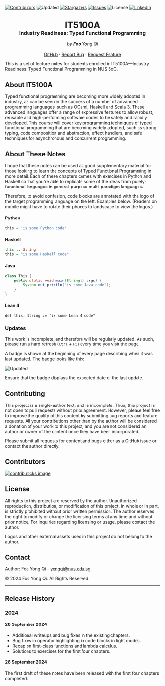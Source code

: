 
[![Contributors][contributors-shield]][contributors-url]
![Updated][update-shield]
[![Stargazers][stars-shield]][stars-url]
[![Issues][issues-shield]][issues-url]
![License][license-shield]
[![LinkedIn][linkedin-shield]][linkedin-url]



<!-- PROJECT LOGO -->
<br />
<div align="center">
<h1 style="margin-top:0px;margin-bottom: 0px" align="center">IT5100A</h1>
<h3 style="margin-top:0px">Industry Readiness: Typed Functional Programming</h3>


  <p align="center">
    <em>by <strong>Foo</strong> Yong Qi</em>
    <br />
    <br />
    <a href="https://github.com/yonggqiii/it5100a-notes">GitHub</a>
    ·
    <a href="https://github.com/yonggqiii/it5100a-notes/issues/new?labels=bug&template=bug-report---.md">Report Bug</a>
    ·
    <a href="https://github.com/yonggqiii/it5100a-notes/issues/new?labels=enhancement&template=feature-request---.md">Request Feature</a>
  </p>
</div>


This is a set of lecture notes for students enrolled in IT5100A&mdash;Industry Readiness: Typed Functional Programming in NUS SoC.

## About IT5100A
Typed functional programming are becoming more widely adopted in industry, as can be seen in the success of a number of advanced programming languages, such as OCaml, Haskell and Scala 3. These advanced languages offer a range of expressive features to allow robust, reusable and high-performing software codes to be safely and rapidly developed. This course will cover key programming techniques of typed functional programming that are becoming widely adopted, such as strong typing, code composition and abstraction, effect handlers, and safe techniques for asynchronous and concurrent programming.

## About These Notes
I hope that these notes can be used as good supplementary material for those looking to learn the concepts of Typed Functional Programming in more detail. Each of these chapters comes with exercises in Python and Haskell so that you're able to replicate some of the ideas from purely-functional languages in general-purpose multi-paradigm languages.

Therefore, to avoid confusion, code blocks are annotated with the logo of the target programming language on the left. Examples below. (Readers on mobile might have to rotate their phones to landscape to view the logos.)

#### Python
```python
this = 'is some Python code'
```
#### Haskell
```haskell
this :: String
this = "is some Haskell code"
```
#### Java
```java
class This {
    public static void main(String[] args) {
        System.out.println("is some Java code");
    }
}
```

#### Lean 4
```lean
def this: String := "is some Lean 4 code"
```

### Updates
This work is incomplete, and therefore will be regularly updated. As such, please run a hard refresh (`Ctrl` + `F5`) every time you visit the page.

A badge is shown at the beginning of every page describing when it was last updated. The badge looks like this:

![Updated][update-shield]

Ensure that the badge displays the expected date of the last update.

## Contributing
This project is a single-author text, and is incomplete. Thus, this project is not open to pull requests without prior agreement. However, please feel free to improve the quality of this content by submitting bug reports and feature requests. All your contributions other than by the author will be considered a donation of your work to this project, and you are not considered an author or owner of the content once they have been incorporated.

Please submit all requests for content and bugs either as a GitHub issue or contact the author directly.

## Contributors
<a href="https://github.com/yonggqiii/it5100a-notes/graphs/contributors">
  <img src="https://contrib.rocks/image?repo=yonggqiii/it5100a-notes" alt="contrib.rocks image" />
</a>

## License
All rights to this project are reserved by the author. Unauthorized reproduction, distribution, or modification of this project, in whole or in part, is strictly prohibited without prior written permission. The author reserves the right to modify or change the licensing terms at any time and without prior notice. For inquiries regarding licensing or usage, please contact the author.

Logos and other external assets used in this project do not belong to the author.

## Contact
Author: Foo Yong Qi - yongqi@nus.edu.sg

&copy; 2024 Foo Yong Qi. All Rights Reserved.

---

## Release History
### 2024
#### 28 September 2024
- Additional writeups and bug fixes in the existing chapters. 
- Bug fixes in operator highlighting in code blocks in light modes.
- Recap on first-class functions and lambda calculus. 
- Solutions to exercises for the first four chapters.
#### 26 September 2024
The first draft of these notes have been released with the first four chapters completed.


[contributors-shield]: https://img.shields.io/github/contributors/yonggqiii/it5100a-notes.svg?style=for-the-badge
[contributors-url]: https://github.com/yonggqiii/it5100a-notes/graphs/contributors
[update-shield]: https://img.shields.io/badge/LAST%20UPDATED-28%20SEP%202024-57ffd8?style=for-the-badge
[stars-shield]: https://img.shields.io/github/stars/yonggqiii/it5100a-notes.svg?style=for-the-badge
[stars-url]: https://github.com/yonggqiii/it5100a-notes/stargazers
[issues-shield]: https://img.shields.io/github/issues/yonggqiii/it5100a-notes.svg?style=for-the-badge
[issues-url]: https://github.com/yonggqiii/it5100a-notes/issues
[license-shield]: https://img.shields.io/badge/LICENSE-NONE-ff5040?style=for-the-badge
[linkedin-shield]: https://img.shields.io/badge/-LinkedIn-black.svg?style=for-the-badge&logo=linkedin&colorB=555
[linkedin-url]: https://linkedin.com/in/fooyongqi

